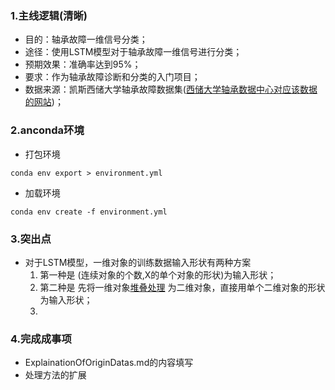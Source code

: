 ### 1.主线逻辑(清晰)
- 目的：轴承故障一维信号分类；
- 途径：使用LSTM模型对于轴承故障一维信号进行分类；
- 预期效果：准确率达到95%；
- 要求：作为轴承故障诊断和分类的入门项目；
- 数据来源：凯斯西储大学轴承故障数据集([西储大学轴承数据中心对应该数据的网站](https://link.csdn.net/?target=https%3A%2F%2Fengineering.case.edu%2Fbearingdatacenter%2Fwelcome))；
### 2.anconda环境
- 打包环境

``conda env export > environment.yml``
- 加载环境

``conda env create -f environment.yml``

### 3.突出点

- 对于LSTM模型，一维对象的训练数据输入形状有两种方案
  1. 第一种是 (连续对象的个数,X的单个对象的形状)为输入形状；
  2. 第二种是 先将一维对象[堆叠处理](LSTM/TRY.ipynb)
为二维对象，直接用单个二维对象的形状为输入形状；
  3. 
### 4.完成成事项
- ExplainationOfOriginDatas.md的内容填写
- 处理方法的扩展
